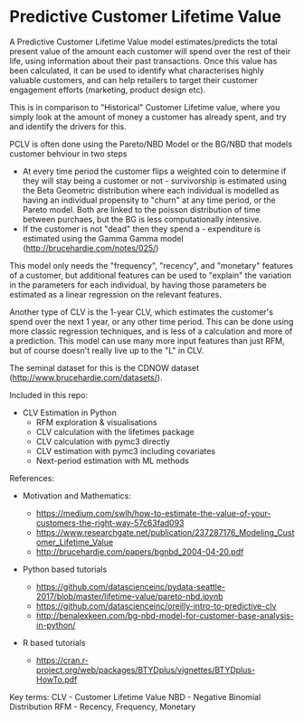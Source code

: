 # Predictive Customer Lifetime Value

A Predictive Customer Lifetime Value model estimates/predicts the total present value of the amount each customer will spend over the rest of their life, using information about their past transactions. Once this value has been calculated, it can be used to identify what characterises highly valuable customers, and can help retailers to target their customer engagement efforts (marketing, product design etc).

This is in comparison to "Historical" Customer Lifetime value, where you simply look at the amount of money a customer has already spent, and try and identify the drivers for this.

PCLV is often done using the Pareto/NBD Model or the BG/NBD that models customer behviour in two steps
* At every time period the customer flips a weighted coin to determine if they will stay being a customer or not - survivorship is estimated using the Beta Geometric distribution where each individual is modelled as having an individual propensity to "churn" at any time period, or the Pareto model. Both are linked to the poisson distribution of time between purchaes, but the BG is less computationally intensive.
* If the customer is not "dead" then they spend a - expenditure is estimated using the Gamma Gamma model (http://brucehardie.com/notes/025/) 

This model only needs the "frequency", "recency", and "monetary" features of a customer, but additional features can be used to "explain" the variation in the parameters for each individual, by having those parameters be estimated as a linear regression on the relevant features.

Another type of CLV is the 1-year CLV, which estimates the customer's spend over the next 1 year, or any other time period. This can be done using more classic regression techniques, and is less of a calculation and more of a prediction. This model can use many more input features than just RFM, but of course doesn't really live up to the "L" in CLV.

The seminal dataset for this is the CDNOW dataset (http://www.brucehardie.com/datasets/).

Included in this repo:

* CLV Estimation in Python
	* RFM exploration & visualisations
	* CLV calculation with the lifetimes package
	* CLV calculation with pymc3 directly
	* CLV estimation with pymc3 including covariates
	* Next-period estimation with ML methods


References:
* Motivation and Mathematics:
	* https://medium.com/swlh/how-to-estimate-the-value-of-your-customers-the-right-way-57c63fad093
	* https://www.researchgate.net/publication/237287176_Modeling_Customer_Lifetime_Value
	* http://brucehardie.com/papers/bgnbd_2004-04-20.pdf

* Python based tutorials
	* https://github.com/datascienceinc/pydata-seattle-2017/blob/master/lifetime-value/pareto-nbd.ipynb
	* https://github.com/datascienceinc/oreilly-intro-to-predictive-clv
	* http://benalexkeen.com/bg-nbd-model-for-customer-base-analysis-in-python/

* R based tutorials
	* https://cran.r-project.org/web/packages/BTYDplus/vignettes/BTYDplus-HowTo.pdf


Key terms:
CLV - Customer Lifetime Value
NBD - Negative Binomial Distribution
RFM - Recency, Frequency, Monetary